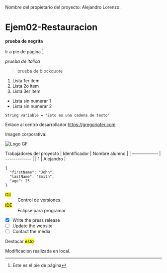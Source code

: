Nombre del propietario del proyecto: Alejandro Lorenzo.

# Ejem02-Restauracion
**prueba de negrita**

Ir a pie de página [^1]

*prueba de italica*
> prueba de blockquote
1. Lista 1er item
2. Lista 2o item
3. Lista 3er item
- Lista sin numerar 1
- Lista sin numerar 2

  
`String variable = "Esto es una cadena de texto"`

Enlace al centro desarrollador https://gregoriofer.com

Imagen corporativa:

![Logo GF](https://gregoriofer.com/logo.jpg)

Trabajadores del proyecto
| Identificador | Nombre alumno |
| ------------- | ------------- |
| 1 | Alejandro |


```
{
  "firstName": "John",
  "lastName": "Smith",
  "age": 25
}
```

<dt><mark>Git</mark></dt>
  <dd>Control de versiones.</dd>
  
  <dt><mark>IDE</mark></dt>
  <dd>Eclipse para programar.</dd>
</dl>

- [x] Write the press release
- [ ] Update the website
- [ ] Contact the media

Destacar <mark>esto</mark>

Modificacion realizada en local.


[^1]: Este es el pie de página
